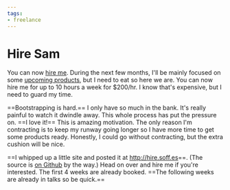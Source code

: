 ```yaml
---
tags:
- freelance
---
```


# Hire Sam

You can now [hire me](http://hire.soff.es/). During the next few months, I'll be mainly focused on some [upcoming products](http://nothingmagical.com), but I need to eat so here we are. You can now hire me for up to 10 hours a week for $200/hr. I know that's expensive, but I need to guard my time.

==Bootstrapping is hard.== I only have so much in the bank. It's really painful to watch it dwindle away. This whole process has put the pressure on. ==I love it!== This is amazing motivation. The only reason I'm contracting is to keep my runway going longer so I have more time to get some products ready. Honestly, I could go without contracting, but the extra cushion will be nice.

==I whipped up a little site and posted it at <http://hire.soff.es>==. (The source is [on Github](https://github.com/soffes/hire) by the way.) Head on over and hire me if you're interested. The first 4 weeks are already booked. ==The following weeks are already in talks so be quick.==
